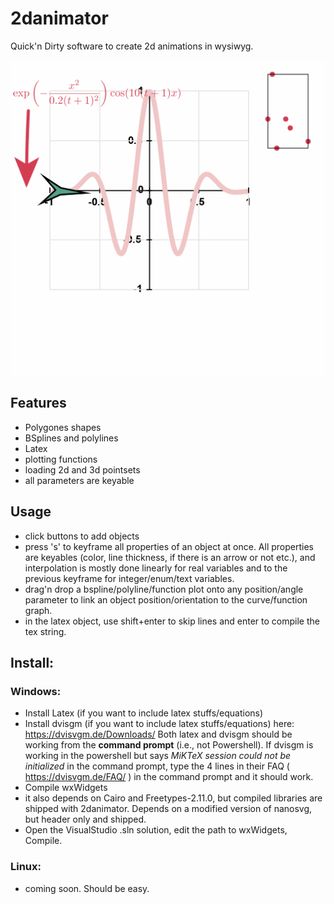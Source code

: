 # 2danimator
Quick'n Dirty software to create 2d animations in wysiwyg.

![Demo](img/demo.gif)

## Features
- Polygones shapes
- BSplines and polylines
- Latex
- plotting functions
- loading 2d and 3d pointsets
- all parameters are keyable

## Usage
- click buttons to add objects
- press 's' to keyframe all properties of an object at once. All properties are keyables (color, line thickness, if there is an arrow or not etc.), and interpolation is mostly done linearly for real variables and to the previous keyframe for integer/enum/text variables.
- drag'n drop a bspline/polyline/function plot onto any position/angle parameter to link an object position/orientation to the curve/function graph.
- in the latex object, use shift+enter to skip lines and enter to compile the tex string.


## Install:
### Windows:
- Install Latex (if you want to include latex stuffs/equations)
- Install dvisgm (if you want to include latex stuffs/equations) here: https://dvisvgm.de/Downloads/
Both latex and dvisgm should be working from the **command prompt** (i.e., not Powershell). If dvisgm is working in the powershell but says *MiKTeX session could not be initialized* in the command prompt, type the 4 lines in their FAQ ( https://dvisvgm.de/FAQ/ ) in the command prompt and it should work.
- Compile wxWidgets
- it also depends on Cairo and Freetypes-2.11.0, but compiled libraries are shipped with 2danimator. Depends on a modified version of nanosvg, but header only and shipped.
- Open the VisualStudio .sln solution, edit the path to wxWidgets, Compile.

### Linux:
- coming soon. Should be easy.

